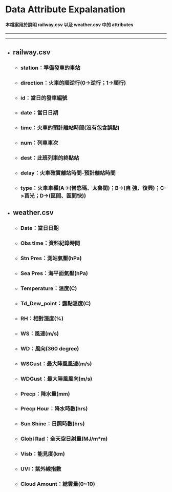 # Data Attribute Expalanation
#### 本檔案用於說明 railway.csv 以及 weather.csv 中的 attributes
****
****
* ## railway.csv
    * ### station：準備發車的車站
    * ### direction：火車的順逆行(0->逆行；1->順行)
    * ### id：當日的發車編號
    * ### date：當日日期
    * ### time：火車的預計離站時間(沒有包含誤點)
    * ### num：列車車次
    * ### dest：此班列車的終點站
    * ### delay：火車確實離站時間-預計離站時間
    * ### type：火車車種(A->(普悠瑪、太魯閣)；B->(自  強、復興)；C->莒光；D->(區間、區間快))
* ## weather.csv
    * ### Date：當日日期
    * ### Obs time：資料紀錄時間
    * ### Stn Pres：測站氣壓(hPa)
    * ### Sea Pres：海平面氣壓(hPa)
    * ### Temperature：溫度(C)
    * ### Td_Dew_point：露點溫度(C)
    * ### RH：相對溼度(%)
    * ### WS：風速(m/s)
    * ### WD：風向(360 degree)
    * ### WSGust：最大陣風風速(m/s)
    * ### WDGust：最大陣風風向(m/s)
    * ### Precp：降水量(mm)
    * ### Precp Hour：降水時數(hrs)
    * ### Sun Shine：日照時數(hrs)
    * ### Globl Rad：全天空日射量(MJ/m*m)
    * ### Visb：能見度(km)
    * ### UVI：紫外線指數
    * ### Cloud Amount：總雲量(0~10)